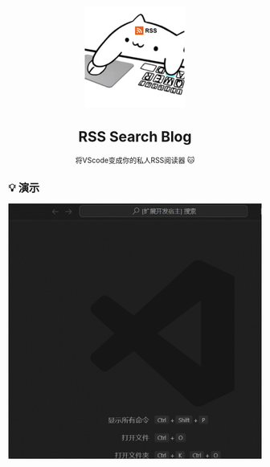 <div align=center>
<img  src="docs/Logo.png" width="200px"/>
</div>

<h1 align="center">
 RSS Search Blog
</h1>

<p align="center">
  将VScode变成你的私人RSS阅读器 🐱
</p>

## 💡 演示
<div align=center>
<img  src="docs/example.gif"/>
</div>